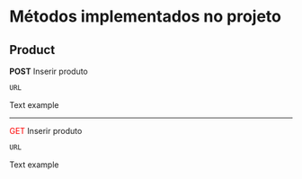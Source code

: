 # Métodos implementados no projeto

## Product
**POST** Inserir produto
```bash
URL
```
Text example

<hr/>

<span style="color: red">GET </span> Inserir produto
```bash
URL
```
Text example
